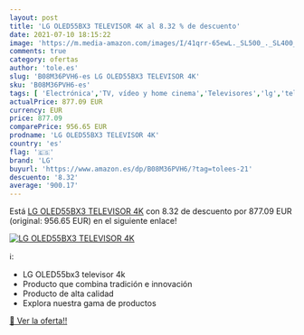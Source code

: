 ```yaml
---
layout: post
title: 'LG OLED55BX3 TELEVISOR 4K al 8.32 % de descuento'
date: 2021-07-10 18:15:22
image: 'https://m.media-amazon.com/images/I/41qrr-65ewL._SL500_._SL400_.jpg'
comments: true
category: ofertas
author: 'tole.es'
slug: 'B08M36PVH6-es LG OLED55BX3 TELEVISOR 4K'
sku: 'B08M36PVH6-es'
tags: [ 'Electrónica','TV, vídeo y home cinema','Televisores','lg','televisor', ]
actualPrice: 877.09 EUR
currency: EUR
price: 877.09
comparePrice: 956.65 EUR
prodname: 'LG OLED55BX3 TELEVISOR 4K'
country: 'es'
flag: '🇪🇸'
brand: 'LG'
buyurl: 'https://www.amazon.es/dp/B08M36PVH6/?tag=tolees-21'
descuento: '8.32'
average: '900.17'
---
```


Está [LG OLED55BX3 TELEVISOR 4K](https://www.amazon.es/dp/B08M36PVH6/?tag=tolees-21) con 8.32 de descuento por 877.09 EUR (original: 956.65 EUR) en el siguiente enlace!

[![LG OLED55BX3 TELEVISOR 4K](https://m.media-amazon.com/images/I/41qrr-65ewL._SL500_._SL400_.jpg)](https://www.amazon.es/dp/B08M36PVH6/?tag=tolees-21)

ℹ️:

- LG OLED55bx3 televisor 4k
- Producto que combina tradición e innovación
- Producto de alta calidad
- Explora nuestra gama de productos

[🛒 Ver la oferta!!](https://www.amazon.es/dp/B08M36PVH6/?tag=tolees-21)
